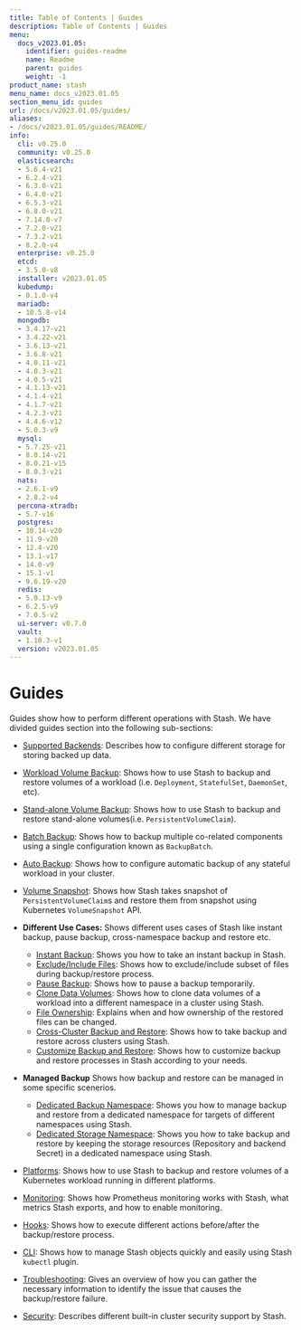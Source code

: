 ```yaml
---
title: Table of Contents | Guides
description: Table of Contents | Guides
menu:
  docs_v2023.01.05:
    identifier: guides-readme
    name: Readme
    parent: guides
    weight: -1
product_name: stash
menu_name: docs_v2023.01.05
section_menu_id: guides
url: /docs/v2023.01.05/guides/
aliases:
- /docs/v2023.01.05/guides/README/
info:
  cli: v0.25.0
  community: v0.25.0
  elasticsearch:
  - 5.6.4-v21
  - 6.2.4-v21
  - 6.3.0-v21
  - 6.4.0-v21
  - 6.5.3-v21
  - 6.8.0-v21
  - 7.14.0-v7
  - 7.2.0-v21
  - 7.3.2-v21
  - 8.2.0-v4
  enterprise: v0.25.0
  etcd:
  - 3.5.0-v8
  installer: v2023.01.05
  kubedump:
  - 0.1.0-v4
  mariadb:
  - 10.5.8-v14
  mongodb:
  - 3.4.17-v21
  - 3.4.22-v21
  - 3.6.13-v21
  - 3.6.8-v21
  - 4.0.11-v21
  - 4.0.3-v21
  - 4.0.5-v21
  - 4.1.13-v21
  - 4.1.4-v21
  - 4.1.7-v21
  - 4.2.3-v21
  - 4.4.6-v12
  - 5.0.3-v9
  mysql:
  - 5.7.25-v21
  - 8.0.14-v21
  - 8.0.21-v15
  - 8.0.3-v21
  nats:
  - 2.6.1-v9
  - 2.8.2-v4
  percona-xtradb:
  - 5.7-v16
  postgres:
  - 10.14-v20
  - 11.9-v20
  - 12.4-v20
  - 13.1-v17
  - 14.0-v9
  - 15.1-v1
  - 9.6.19-v20
  redis:
  - 5.0.13-v9
  - 6.2.5-v9
  - 7.0.5-v2
  ui-server: v0.7.0
  vault:
  - 1.10.3-v1
  version: v2023.01.05
---
```


# Guides

Guides show how to perform different operations with Stash. We have divided guides section into the following sub-sections:

- [Supported Backends](/docs/v2023.01.05/guides/backends/overview/): Describes how to configure different storage for storing backed up data.
- [Workload Volume Backup](/docs/v2023.01.05/guides/workloads/overview/): Shows how to use Stash to backup and restore volumes of a workload (i.e. `Deployment`, `StatefulSet`, `DaemonSet`, etc).
- [Stand-alone Volume Backup](/docs/v2023.01.05/guides/volumes/overview/): Shows how to use Stash to backup and restore stand-alone volumes(i.e. `PersistentVolumeClaim`).
- [Batch Backup](/docs/v2023.01.05/guides/batch-backup/overview/): Shows how to backup multiple co-related components using a single configuration known as `BackupBatch`.
- [Auto Backup](/docs/v2023.01.05/guides/auto-backup/overview/): Shows how to configure automatic backup of any stateful workload in your cluster.
- [Volume Snapshot](/docs/v2023.01.05/guides/volumesnapshot/overview/): Shows how Stash takes snapshot of `PersistentVolumeClaim`s and restore them from snapshot using Kubernetes `VolumeSnapshot` API.

- **Different Use Cases:**
Shows different uses cases of Stash like instant backup, pause backup, cross-namespace backup and restore etc.

  - [Instant Backup](/docs/v2023.01.05/guides/use-cases/instant-backup/): Shows you how to take an instant backup in Stash.
  - [Exclude/Include Files](/docs/v2023.01.05/guides/use-cases/exclude-include-files/): Shows how to exclude/include subset of files during backup/restore process.
  - [Pause Backup](/docs/v2023.01.05/guides/use-cases/pause-backup/): Shows how to pause a backup temporarily.
  - [Clone Data Volumes](/docs/v2023.01.05/guides/use-cases/clone-pvc/): Shows how to clone data volumes of a workload into a different namespace in a cluster using Stash.
  - [File Ownership](/docs/v2023.01.05/guides/use-cases/ownership/): Explains when and how ownership of the restored files can be changed.
  - [Cross-Cluster Backup and Restore](/docs/v2023.01.05/guides/use-cases/cross-cluster-backup/): Shows how to take backup and restore across clusters using Stash.
  - [Customize Backup and Restore](/docs/v2023.01.05/guides/use-cases/customize-backup-restore/): Shows how to customize backup and restore processes in Stash according to your needs.

- **Managed Backup**
Shows how backup and restore can be managed in some specific scenerios.
  - [Dedicated Backup Namespace](/docs/v2023.01.05/guides/managed-backup/dedicated-backup-namespace/): Shows you how to manage backup and restore from a dedicated namespace for targets of different namespaces using Stash.
  - [Dedicated Storage Namespace](/docs/v2023.01.05/guides/managed-backup/dedicated-storage-namespace/): Shows you how to take backup and restore by keeping the storage resources (Repository and backend Secret) in a dedicated namespace using Stash.

- [Platforms](/docs/v2023.01.05/guides/platforms/eks-irsa/): Shows how to use Stash to backup and restore volumes of a Kubernetes workload running in different platforms.
- [Monitoring](/docs/v2023.01.05/guides/monitoring/overview/): Shows how Prometheus monitoring works with Stash, what metrics Stash exports, and how to enable monitoring.
- [Hooks](/docs/v2023.01.05/guides/hooks/overview/): Shows how to execute different actions before/after the backup/restore process.
- [CLI](/docs/v2023.01.05/guides/cli/kubectl-plugin/): Shows how to manage Stash objects quickly and easily using Stash `kubectl` plugin.
- [Troubleshooting](/docs/v2023.01.05/guides/troubleshooting/how-to-troubleshoot/): Gives an overview of how you can gather the necessary information to identify the issue that causes the backup/restore failure.
- [Security](/docs/v2023.01.05/guides/security/rbac/): Describes different built-in cluster security support by Stash.
